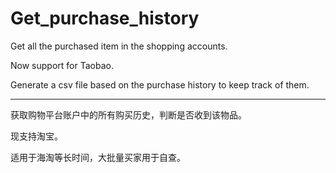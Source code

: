 # Get_purchase_history

Get all the purchased item in the shopping accounts.

Now support for Taobao.

Generate a csv file based on the purchase history to keep track of them.

---

获取购物平台账户中的所有购买历史，判断是否收到该物品。

现支持淘宝。

适用于海淘等长时间，大批量买家用于自查。
